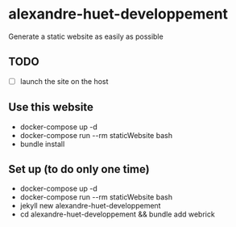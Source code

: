 # alexandre-huet-developpement

Generate a static website as easily as possible

## TODO

- [ ] launch the site on the host

## Use this website

- docker-compose up -d
- docker-compose run --rm staticWebsite bash
- bundle install

## Set up (to do only one time)

- docker-compose up -d
- docker-compose run --rm staticWebsite bash
- jekyll new alexandre-huet-developpement
- cd alexandre-huet-developpement && bundle add webrick
